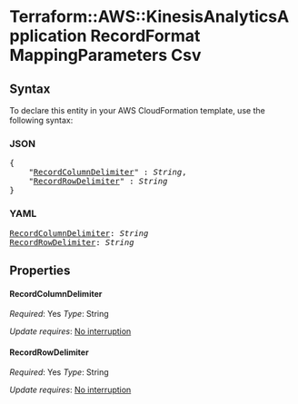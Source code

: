 # Terraform::AWS::KinesisAnalyticsApplication RecordFormat MappingParameters Csv

## Syntax

To declare this entity in your AWS CloudFormation template, use the following syntax:

### JSON

<pre>
{
    "<a href="#recordcolumndelimiter" title="RecordColumnDelimiter">RecordColumnDelimiter</a>" : <i>String</i>,
    "<a href="#recordrowdelimiter" title="RecordRowDelimiter">RecordRowDelimiter</a>" : <i>String</i>
}
</pre>

### YAML

<pre>
<a href="#recordcolumndelimiter" title="RecordColumnDelimiter">RecordColumnDelimiter</a>: <i>String</i>
<a href="#recordrowdelimiter" title="RecordRowDelimiter">RecordRowDelimiter</a>: <i>String</i>
</pre>

## Properties

#### RecordColumnDelimiter

_Required_: Yes
_Type_: String

_Update requires_: [No interruption](https://docs.aws.amazon.com/AWSCloudFormation/latest/UserGuide/using-cfn-updating-stacks-update-behaviors.html#update-no-interrupt)

#### RecordRowDelimiter

_Required_: Yes
_Type_: String

_Update requires_: [No interruption](https://docs.aws.amazon.com/AWSCloudFormation/latest/UserGuide/using-cfn-updating-stacks-update-behaviors.html#update-no-interrupt)

